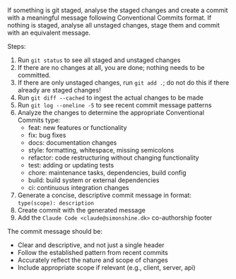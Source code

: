 If something is git staged, analyse the staged changes and create a commit with a meaningful message following Conventional Commits format. If nothing is staged, analyse all unstaged changes, stage them and commit with an equivalent message.

Steps:
1. Run `git status` to see all staged and unstaged changes
2. If there are no changes at all, you are done; nothing needs to be committed.
3. If there are only unstaged changes, run `git add .`; do not do this if there already are staged changes!
4. Run `git diff --cached` to ingest the actual changes to be made
5. Run `git log --oneline -5` to see recent commit message patterns
6. Analyze the changes to determine the appropriate Conventional Commits type:
   - feat: new features or functionality
   - fix: bug fixes
   - docs: documentation changes
   - style: formatting, whitespace, missing semicolons
   - refactor: code restructuring without changing functionality
   - test: adding or updating tests
   - chore: maintenance tasks, dependencies, build config
   - build: build system or external dependencies
   - ci: continuous integration changes
7. Generate a concise, descriptive commit message in format: `type(scope): description`
8. Create commit with the generated message
9.  Add the `Claude Code <claude@simonshine.dk>` co-authorship footer

The commit message should be:
- Clear and descriptive, and not just a single header
- Follow the established pattern from recent commits
- Accurately reflect the nature and scope of changes
- Include appropriate scope if relevant (e.g., client, server, api)